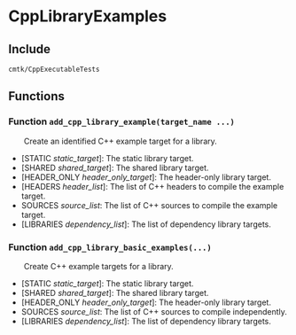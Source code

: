 
# CppLibraryExamples

## Include
`cmtk/CppExecutableTests`

## Functions
### Function `add_cpp_library_example(target_name ...)`

&ensp;&ensp;&ensp;&ensp;Create an identified C++ example target for a library.

- [STATIC *static_target*]: 	The static library target.
- [SHARED *shared_target*]: 	The shared library target.
- [HEADER_ONLY *header_only_target*]: 	The header-only library target.
- [HEADERS *header_list*]: 	The list of C++ headers to compile the example target.
- SOURCES *source_list*: 	The list of C++ sources to compile the example target.
- [LIBRARIES *dependency_list*]: 	The list of dependency library targets.

### Function `add_cpp_library_basic_examples(...)`

&ensp;&ensp;&ensp;&ensp;Create C++ example targets for a library.

- [STATIC *static_target*]: 	The static library target.
- [SHARED *shared_target*]: 	The shared library target.
- [HEADER_ONLY *header_only_target*]: 	The header-only library target.
- SOURCES *source_list*: 	The list of C++ sources to compile independently.
- [LIBRARIES *dependency_list*]: 	The list of dependency library targets.
